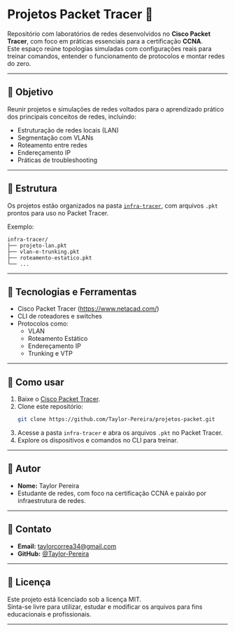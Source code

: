 # Projetos Packet Tracer 🧩

Repositório com laboratórios de redes desenvolvidos no **Cisco Packet Tracer**, com foco em práticas essenciais para a certificação **CCNA**.  
Este espaço reúne topologias simuladas com configurações reais para treinar comandos, entender o funcionamento de protocolos e montar redes do zero.

---

## 📌 Objetivo

Reunir projetos e simulações de redes voltados para o aprendizado prático dos principais conceitos de redes, incluindo:

- Estruturação de redes locais (LAN)
- Segmentação com VLANs
- Roteamento entre redes
- Endereçamento IP
- Práticas de troubleshooting

---

## 📁 Estrutura

Os projetos estão organizados na pasta [`infra-tracer`](https://github.com/Taylor-Pereira/projetos-packet/tree/master/infra-tracer), com arquivos `.pkt` prontos para uso no Packet Tracer.

Exemplo:
```
infra-tracer/
├── projeto-lan.pkt
├── vlan-e-trunking.pkt
├── roteamento-estatico.pkt
└── ...
```

---

## 🔧 Tecnologias e Ferramentas

- Cisco Packet Tracer (https://www.netacad.com/)
- CLI de roteadores e switches
- Protocolos como:
  - VLAN
  - Roteamento Estático
  - Endereçamento IP
  - Trunking e VTP

---

## 🚀 Como usar

1. Baixe o [Cisco Packet Tracer](https://www.netacad.com/portal/resources/packet-tracer).
2. Clone este repositório:
   ```bash
   git clone https://github.com/Taylor-Pereira/projetos-packet.git
   ```
3. Acesse a pasta `infra-tracer` e abra os arquivos `.pkt` no Packet Tracer.
4. Explore os dispositivos e comandos no CLI para treinar.

---

## 🧠 Autor

- **Nome:** Taylor Pereira  
- Estudante de redes, com foco na certificação CCNA e paixão por infraestrutura de redes.

---

## 📩 Contato

- **Email:** taylorcorrea34@gmail.com  
- **GitHub:** [@Taylor-Pereira](https://github.com/Taylor-Pereira)

---

## 📜 Licença

Este projeto está licenciado sob a licença MIT.  
Sinta-se livre para utilizar, estudar e modificar os arquivos para fins educacionais e profissionais.

---
